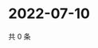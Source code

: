 # 2022-07-10

共 0 条

<!-- BEGIN WEIBO -->
<!-- 最后更新时间 Sun Jul 10 2022 17:14:24 GMT+0800 (China Standard Time) -->

<!-- END WEIBO -->
